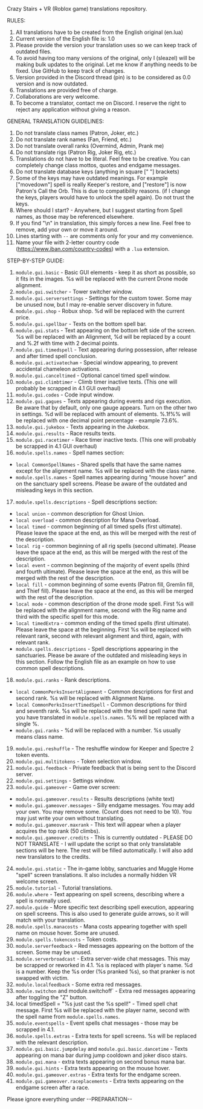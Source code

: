 Crazy Stairs + VR (Roblox game) translations repository.

RULES:
1. All translations have to be created from the English original (en.lua)
2. Current version of the English file is:
   1.0
3. Please provide the version your translation uses so we can keep track of outdated files.
4. To avoid having too many versions of the original, only I (sleazel) will be making bulk updates to the original. Let me know if anything needs to be fixed. Use GitHub to keep track of changes.
5. Version provided in the Discord thread (pin) is to be considered as 0.0 version and is now outdated.
6. Translations are provided free of charge.
7. Collaborations are very welcome.
8. To become a translator, contact me on Discord. I reserve the right to reject any application without giving a reason.

GENERAL TRANSLATION GUIDELINES:
1. Do not translate class names (Patron, Joker, etc.)
2. Do not translate rank names (Fan, Friend, etc.)
3. Do not translate overall ranks (Overmind, Admin, Prank me)
4. Do not translate rigs (Patron Rig, Joker Rig, etc.)
5. Translations do not have to be literal. Feel free to be creative. You can completely change class mottos, quotes and endgame messages.
6. Do not translate database keys (anything in square [" "] brackets)
7. Some of the keys may have outdated meanings. For example ["movedown"] spell is really Keeper's restore, and ["restore"] is now Patron's Call the Orb. This is due to compatibility reasons.
   (if I change the keys, players would have to unlock the spell again). Do not trust the keys.
8. Where should I start? - Anywhere, but I suggest starting from Spell names, as those may be referenced elsewhere.
9. If you find "\n" in translation, this simply forces a new line. Feel free to remove, add your own or move it around.
10. Lines starting with `--` are comments only for your and my convenience.
11. Name your file with 2-letter country code (https://www.iban.com/country-codes) with a `.lua` extension.

STEP-BY-STEP GUIDE:
1. `module.gui.basic` - Basic GUI elements - keep it as short as possible, so it fits in the images. %s will be replaced with the current Drone mode alignment.
2. `module.gui.switcher` - Tower switcher window.
3. `module.gui.serversettings` - Settings for the custom tower. Some may be unused now, but I may re-enable server discovery in future.
4. `module.gui.shop` - Robux shop. %d will be replaced with the current price.
5. `module.gui.spellbar` - Texts on the bottom spell bar.
6. `module.gui.stats` - Text appearing on the bottom left side of the screen. %s will be replaced with an Alignment, %d will be replaced by a count and %.2f with time with 2 decimal points.
7. `module.gui.timedspell` - Text appearing during possession, after release and after timed spell conclusion.
8. `module.gui.activatecham` -  Special window appearing, to prevent accidental chameleon activations.
9. `module.gui.canceltimed` - Optional cancel timed spell window.
10. `module.gui.climbtimer` - Climb timer inactive texts. (This one will probably be scrapped in 4.1 GUI overhaul)
11. `module.gui.codes` - Code input window.
12. `module.gui.gagues` - Texts appearing during events and rigs execution. Be aware that by default, only one gauge appears. Turn on the other two in settings. %d will be replaced with amount of elements.
 %.1f%% will be replaced with one decimal point percentage  - example 73.6%.
13. `module.gui.jukebox` - Texts appearing in the Jukebox.
14. `module.gui.results` - Race results texts.
15. `module.gui.racetimer` - Race timer inactive texts. (This one will probably be scrapped in 4.1 GUI overhaul)
16. `module.spells.names` - Spell names section:
- `local CommonSpellNames` - Shared spells that have the same names except for the alignment name. %s will be replaced with the class name.
- `module.spells.names` - Spell names appearing during "mouse hover" and on the sanctuary spell screens. Please be aware of the outdated and misleading keys in this section.
17. `module.spells.descriptions` - Spell descriptions section:
- `local union` - common description for Ghost Union.
- `local overload` - common description for Mana Overload.
- `local timed` - common beginning of all timed spells (first ultimate). Please leave the space at the end, as this will be merged with the rest of the description.
- `local rig` - common beginning of all rig spells (second ultimate).  Please leave the space at the end, as this will be merged with the rest of the description.
- `local event` - common beginning of the majority of event spells (third and fourth ultimate). Please leave the space at the end, as this will be merged with the rest of the description.
- `local fill` - common beginning of some events (Patron fill, Gremlin fill, and Thief fill). Please leave the space at the end, as this will be merged with the rest of the description.
- `local mode` - common description of the drone mode spell. First %s will be replaced with the alignment name, second with the Rig name and third with the specific spell for this mode.
- `local timedExtra` - common ending of the timed spells (first ultimate). Please leave the space at the beginning. First %s will be replaced with relevant rank, second with relevant alignment and third, again, with relevant rank.
- `module.spells.descriptions` - Spell descriptions appearing in the sanctuaries. Please be aware of the outdated and misleading keys in this section. Follow the English file as an example on how to use common spell descriptions.
18. `module.gui.ranks` - Rank descriptions.
- `local CommonPerksInsertAlignment` - Common descriptions for first and second rank. %s will be replaced with Alignment Name.
- `local CommonPerksInsertTimedSpell` - Common descriptions for third and seventh rank. %s will be replaced with the timed spell name that you have translated in `module.spells.names`. %% will be replaced with a single %.
- `module.gui.ranks` - %d will be replaced with a number. %s usually means class name.
19. `module.gui.reshuffle` - The reshuffle window for Keeper and Spectre 2 token events.
20. `module.gui.multitokens` - Token selection window.
21. `module.gui.feedback` - Private feedback that is being sent to the Discord server.
22. `module.gui.settings` - Settings window.
23. `module.gui.gameover` - Game over screen:
- `module.gui.gameover.results` - Results descriptions (white text)
- `module.gui.gameover.messages` - Silly endgame messages. You may add your own. You may remove some. (Count does not need to be 10). You may just write your own without translating.
- `module.gui.gameover.maxrank` - This text will appear when a player acquires the top rank (50 climbs).
- `module.gui.gameover.credits` - This is currently outdated - PLEASE DO NOT TRANSLATE - I will update the script so that only translatable sections will be here. The rest will be filled automatically. I will also add new translators to the credits.
24. `module.gui.static` - The in-game lobby, sanctuaries and Muggle Home "spell" screen translations. It also includes a normally hidden VR welcome screen.
25. `module.tutorial` - Tutorial translations.
26. `module.where` - Text appearing on spell screens, describing where a spell is normally used.
27. `module.guide` - More specific text describing spell execution, appearing on spell screens. This is also used to generate guide arrows, so it will match with your translation.
28. `module.spells.manacosts` - Mana costs appearing together with spell name on mouse hover. Some are unused.
29. `module.spells.tokencosts` - Token costs.
30. `module.serverfeedback` - Red messages appearing on the bottom of the screen. Some may be unused.
31. `module.serverbroadcast` - Extra server-wide chat messages. This may be scrapped or reworked in 4.1. %s is replaced with player`s name. %d is a number. Keep the %s order (%s pranked %s), so that pranker is not swapped with victim.
32. `module.localfeedback` - Some extra red messages.
33. `module.switchon` and module.switchoff` - Extra red messages appearing after toggling the "Z" button.
34. local timedSpell = "%s just cast the %s spell!" - Timed spell chat message. First %s will be replaced with the player name, second with the spell name from `module.spells.names`.
35. `module.eventspells` - Event spells chat messages - those may be scrapped in 4.1.
36. `module.spells.extras` - Extra texts for spell screens. %s will be replaced with the relevant description.
37. `module.gui.basic.jumpdelay` and `module.gui.basic.dancetime` - Texts appearing on mana bar during jump cooldown and joker disco stairs.
38. `module.gui.mana` - extra texts appearing on second bonus mana bar.
39. `module.gui.hints` - Extra texts appearing on the mouse hover.
40. `module.gui.gameover.extras` - Extra texts for the endgame screen.
41. `module.gui.gameover.raceplacements` - Extra texts appearing on the endgame screen after a race.

Please ignore everything under --PREPARATION--














